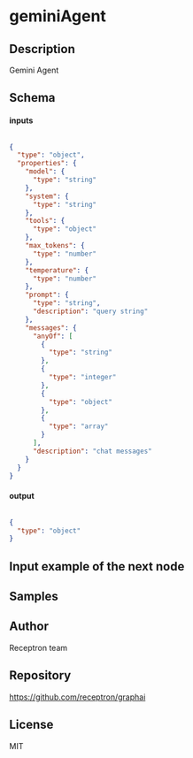 # geminiAgent




## Description

Gemini Agent

## Schema

#### inputs

```json

{
  "type": "object",
  "properties": {
    "model": {
      "type": "string"
    },
    "system": {
      "type": "string"
    },
    "tools": {
      "type": "object"
    },
    "max_tokens": {
      "type": "number"
    },
    "temperature": {
      "type": "number"
    },
    "prompt": {
      "type": "string",
      "description": "query string"
    },
    "messages": {
      "anyOf": [
        {
          "type": "string"
        },
        {
          "type": "integer"
        },
        {
          "type": "object"
        },
        {
          "type": "array"
        }
      ],
      "description": "chat messages"
    }
  }
}

```

#### output

```json

{
  "type": "object"
}

```

## Input example of the next node



## Samples



## Author

Receptron team

## Repository

https://github.com/receptron/graphai

## License

MIT

